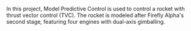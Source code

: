 In this project, Model Predictive Control is used to control a rocket with thrust vector control (TVC). The rocket is modeled after Firefly Alpha's second stage, featuring four engines with dual-axis gimballing.
